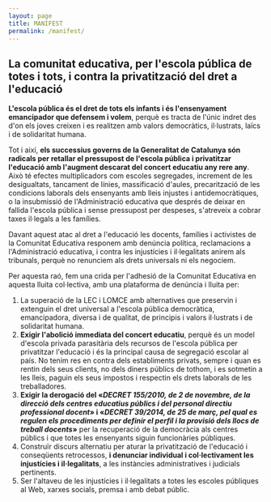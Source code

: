 ```yaml
---
layout: page
title: MANIFEST
permalink: /manifest/
---
```


## La comunitat educativa, per l'escola pública de totes i tots, i contra la privatització del dret a l'educació

**L'escola pública és el dret de tots els infants i és l'ensenyament emancipador que defensem i volem**, perquè es tracta de l'únic indret des d'on els joves creixen i es realitzen amb valors democràtics, il·lustrats, laïcs i de solidaritat humana.

Tot i així, **els successius governs de la Generalitat de Catalunya són radicals per retallar el pressupost de l'escola pública i privatitzar l'educació amb l'augment descarat del concert educatiu any rere any**. Això té efectes multiplicadors com escoles segregades, increment de les desigualtats, tancament de línies, massificació d'aules, precarització de les condicions laborals dels ensenyants amb lleis injustes i antidemocràtiques, o la insubmissió de l'Administració educativa que després de deixar en fallida l'escola pública i sense pressupost per despeses, s'atreveix a cobrar taxes il·legals a les famílies.

Davant aquest atac al dret a l'educació les docents, famílies i activistes de la Comunitat Educativa responem amb denúncia política, reclamacions a l'Administració educativa, i contra les injustícies i il·legalitats anirem als tribunals, perquè no renunciem als drets universals ni els negociem.

Per aquesta raó, fem una crida per l'adhesió de la Comunitat Educativa en aquesta lluita col·lectiva, amb una plataforma de denúncia i lluita per:

1. La superació de la LEC i LOMCE amb alternatives que preservin i extenguin el dret universal a l'escola pública democràtica, emancipadora, diversa i de qualitat, de principis i valors il·lustrats i de solidaritat humana.
2. **Exigir l'abolició immediata del concert educatiu**, perquè és un model d'escola privada parasitària dels recursos de l'escola pública per privatitzar l'educació i és la principal causa de segregació escolar al país. No tenim res en contra dels establiments privats, sempre i quan es rentin dels seus clients, no dels diners públics de tothom, i es sotmetin a les lleis, paguin els seus impostos i respectin els drets laborals de les treballadores.
3. **Exigir la derogació del «*DECRET 155/2010, de 2 de novembre, de la direcció dels centres educatius públics i del personal directiu professional docent*» i «*DECRET 39/2014, de 25 de març, pel qual es regulen els procediments per definir el perfil i la provisió dels llocs de treball docents*»** per la recuperació de la democràcia als centres públics i que totes les ensenyants siguin funcionàries públiques.
4. Construïr discurs alternatiu per aturar la privatització de l'educació i conseqüents retrocessos, **i denunciar individual i col·lectivament les injustícies i il·legalitats**, a les instàncies administratives i judicials pertinents.
5. Ser l'altaveu de les injustícies i il·legalitats a totes les escoles públiques al Web, xarxes socials, premsa i amb debat públic.